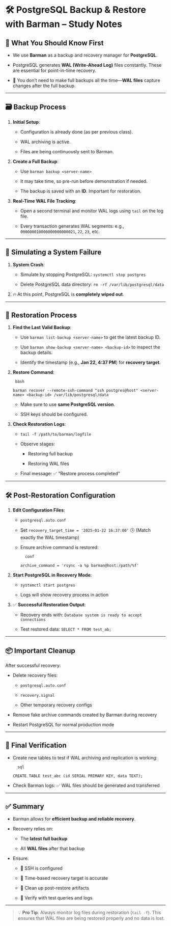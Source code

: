 # 🛠️ PostgreSQL Backup & Restore with Barman – Study Notes

## 🧠 What You Should Know First

- We use **Barman** as a backup and recovery manager for **PostgreSQL**.
    
- PostgreSQL generates **WAL (Write-Ahead Log)** files constantly. These are essential for point-in-time recovery.
    
- 🔁 You don’t need to make full backups all the time—**WAL files** capture changes after the full backup.
    

---

## 🗃️ Backup Process

1. **Initial Setup**:
    
    - Configuration is already done (as per previous class).
        
    - WAL archiving is active.
        
    - Files are being continuously sent to Barman.
        
2. **Create a Full Backup**:
    
    - Use `barman backup <server-name>`
        
    - It may take time, so pre-run before demonstration if needed.
        
    - The backup is saved with an **ID**. Important for restoration.
        
3. **Real-Time WAL File Tracking**:
    
    - Open a second terminal and monitor WAL logs using `tail` on the log file.
        
    - Every transaction generates WAL segments: e.g., `000000010000000000000021`, `22`, `23`, etc.
        

---

## 🧪 Simulating a System Failure

1. **System Crash**:
    
    - Simulate by stopping PostgreSQL: `systemctl stop postgres`
        
    - Delete PostgreSQL data directory: `rm -rf /var/lib/postgresql/data`
        
2. 🔥 At this point, PostgreSQL is **completely wiped out**.
    

---

## 🔁 Restoration Process

1. **Find the Last Valid Backup**:
    
    - Use `barman list-backup <server-name>` to get the latest backup ID.
        
    - Use `barman show-backup <server-name> <backup-id>` to inspect the backup details.
        
    - Identify the timestamp (e.g., **Jan 22, 4:37 PM**) for **recovery target**.
        
2. **Restore Command**:
		
		bash
		
    `barman recover --remote-ssh-command "ssh postgres@host" <server-name> <backup-id> /var/lib/postgresql/data`
    
    - Make sure to use **same PostgreSQL version**.
        
    - SSH keys should be configured.
        
3. **Check Restoration Logs**:
    
    - `tail -f /path/to/barman/logfile`
        
    - Observe stages:
        
        - Restoring full backup
            
        - Restoring WAL files
            
    - Final message: ✅ "Restore process completed"
        

---

## 🛠️ Post-Restoration Configuration

1. **Edit Configuration Files**:
    
    - `postgresql.auto.conf`
        
    - Set `recovery_target_time = '2025-01-22 16:37:00'` 🕓 (Match exactly the WAL timestamp)
        
    - Ensure archive command is restored:
			
			conf
			
        `archive_command = 'rsync -a %p barman@host:/path/%f'`
        
3. **Start PostgreSQL in Recovery Mode**:
    
    - `systemctl start postgres`
        
    - Logs will show recovery process in action
        
4. ✅ **Successful Restoration Output**:
    
    - Recovery ends with: `Database system is ready to accept connections`
        
    - Test restored data: `SELECT * FROM test_ab;`
        

---

## 📦 Important Cleanup

After successful recovery:

- Delete recovery files:
    
    - `postgresql.auto.conf`
        
    - `recovery.signal`
        
    - Other temporary recovery configs
        
- Remove fake archive commands created by Barman during recovery
    
- Restart PostgreSQL for normal production mode
    

---

## 🧪 Final Verification

- Create new tables to test if WAL archiving and replication is working:
		
		sql
		
    `CREATE TABLE test_abc (id SERIAL PRIMARY KEY, data TEXT);`
    
- Check Barman logs: ✅ WAL files should be generated and transferred
    

---

## ✅ Summary

- Barman allows for **efficient backup and reliable recovery**.
    
- Recovery relies on:
    
    - The **latest full backup**
        
    - All **WAL files** after that backup
        
- Ensure:
    
    - 🔐 SSH is configured
        
    - 🎯 Time-based recovery target is accurate
        
    - 🧹 Clean up post-restore artifacts
        
    - 🧪 Verify with test queries and logs
        

---

> 💡 **Pro Tip**: Always monitor log files during restoration (`tail -f`). This ensures that WAL files are being restored properly and no data is lost.